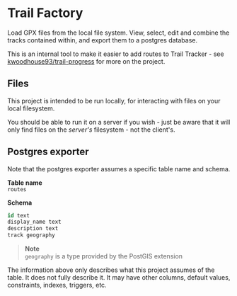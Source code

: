 # Trail Factory

Load GPX files from the local file system. View, select, edit and combine the tracks contained within, and export them to a postgres database.

This is an internal tool to make it easier to add routes to Trail Tracker - see [kwoodhouse93/trail-progress](https://github.com/kwoodhouse93/trail-progress) for more on the project.

## Files
This project is intended to be run locally, for interacting with files on your local filesystem.

You should be able to run it on a server if you wish - just be aware that it will only find files on the _server's_ filesystem - not the client's.

## Postgres exporter
Note that the postgres exporter assumes a specific table name and schema.

**Table name**  
`routes`

**Schema**  
```sql
id text
display_name text
description text
track geography
```

> **Note**  
> `geography` is a type provided by the PostGIS extension

The information above only describes what this project assumes of the table. It does not fully describe it. It may have other columns, default values, constraints, indexes, triggers, etc.
